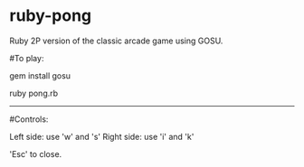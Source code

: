 # ruby-pong
Ruby 2P version of the classic arcade game using GOSU.

#To play:

gem install gosu

ruby pong.rb

------------------------------

#Controls:

Left side: use 'w' and 's'
Right side: use 'i' and 'k'

'Esc' to close.
